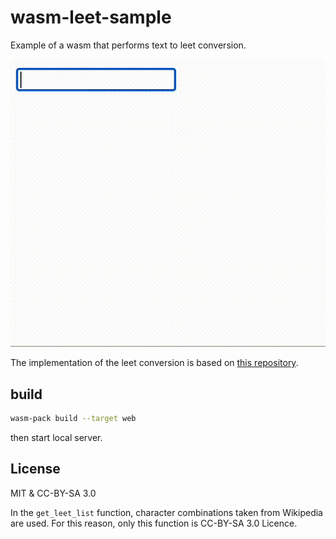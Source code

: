 # wasm-leet-sample
Example of a wasm that performs text to leet conversion.

![demo](./demo/wasm-leet-sample.gif)

The implementation of the leet conversion is based on [this repository](https://github.com/shinshin86/rust-leet).

## build

```sh
wasm-pack build --target web
```

then start local server.

## License
MIT & CC-BY-SA 3.0

In the `get_leet_list` function, character combinations taken from Wikipedia are used. For this reason, only this function is CC-BY-SA 3.0 Licence.